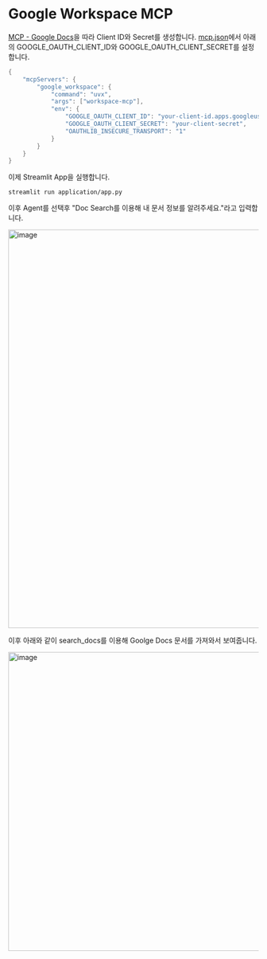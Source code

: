 # Google Workspace MCP

[MCP - Google Docs](https://github.com/kyopark2014/mcp/blob/main/google-docs.md)을 따라 Client ID와 Secret를 생성합니다. [mcp.json](./mcp_agent/mcp.json)에서 아래의 GOOGLE_OAUTH_CLIENT_ID와 GOOGLE_OAUTH_CLIENT_SECRET를 설정합니다.

```java
{
    "mcpServers": {
        "google_workspace": {
            "command": "uvx",
            "args": ["workspace-mcp"],
            "env": {
                "GOOGLE_OAUTH_CLIENT_ID": "your-client-id.apps.googleusercontent.com",
                "GOOGLE_OAUTH_CLIENT_SECRET": "your-client-secret",
                "OAUTHLIB_INSECURE_TRANSPORT": "1"
            }
        }
    }
}
```

이제 Streamlit App을 실행합니다.

```text
streamlit run application/app.py
```

이후 Agent를 선택후 "Doc Search를 이용해 내 문서 정보를 알려주세요."라고 입력합니다.

<img width="800" alt="image" src="https://github.com/user-attachments/assets/dcf56252-0d62-4817-bb5c-140170640ec0" />

이후 아래와 같이 search_docs를 이용해 Goolge Docs 문서를 가져와서 보여줍니다.

<img width="600" alt="image" src="https://github.com/user-attachments/assets/3fe94292-0e1f-46b5-b9ef-6dedad0d7fd0" />
